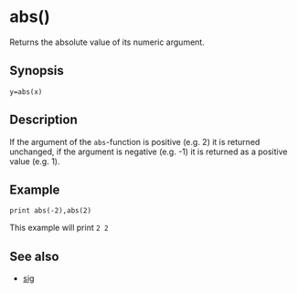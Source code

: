 # abs()

Returns the absolute value of its numeric argument.

## Synopsis

```basic
y=abs(x)
```

## Description

If the argument of the ```abs```-function is positive (e.g. 2) it is returned unchanged, if the argument is negative (e.g. -1) it is returned as a positive value (e.g. 1).

## Example

```basic
print abs(-2),abs(2)
```

This example will print ```2 2```

## See also

 * [sig](sig.html)
